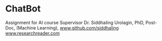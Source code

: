 # ChatBot
Assignment for AI course
Supervisor
Dr. Siddhaling Urolagin,
PhD, Post-Doc, (Machine Learning),
www.github.com/siddhaling
www.researchreader.com

